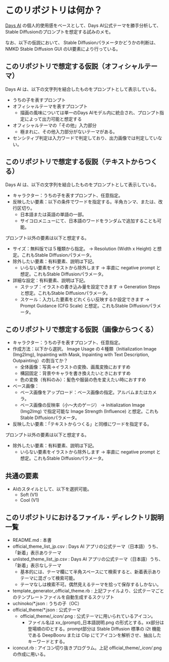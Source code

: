 # このリポジトリは何か？

[Days AI](https://dayseum-app.studio.site/ja) の個人的使用感をベースとして、Days AI公式テーマを勝手分析して、Stable Diffusionのプロンプトを想定する試みのメモ。

なお、以下の仮説において、 Stable Diffusionパラメータかどうかの判断は、NMKD Stable Diffusion GUI のUI要素により行っている。

## このリポジトリで想定する仮説（オフィシャルテーマ）

Days AI は、以下の文字列を結合したものをプロンプトとして表示している。

* うちの子を表すプロンプト
* オフィシャルテーマを表すプロンプト
  * 描画の風味については単一のDays AIモデル内に統合され、プロンプト指定によって出力可能と想定する
* オフィシャルテーマの「その他」入力部分
  * 極まれに、その他入力部分がないテーマがある。
* センシティブ判定は入力ワードで判定しており、出力画像では判定していない。

## このリポジトリで想定する仮説（テキストからつくる）

Days AI は、以下の文字列を結合したものをプロンプトとして表示している。

* キャラクター：うちの子を表すプロンプト、任意指定。
* 反映したい要素：以下の条件でワードを指定する。半角カンマ、または、改行区切り。
  * 日本語または英語の単語の一部。
  * サイコロメニューにて、日本語のワードをランダムで追加することも可能。

プロンプト以外の要素は以下と想定する。

* サイズ：無料版では５種類から指定。 → Resolution (Width x Height) と想定。これもStable Diffusionパラメータ。
* 除外したい要素：有料要素、説明は下記。
  * いらない要素をイラストから除外します → 率直に negative prompt と想定。これもStable Diffusionパラメータ。
* 詳細な設定：有料要素、説明は下記。
  * ステップ：イラストの書き込み量を設定できます → Generation Steps と想定。これもStable Diffusionパラメータ。
  * スケール：入力した要素をどれくらい反映するか設定できます → Prompt Guidance (CFG Scale) と想定。これもStable Diffusionパラメータ。

## このリポジトリで想定する仮説（画像からつくる）

* キャラクター：うちの子を表すプロンプト、任意指定。
* 作成方法：以下から選択。 Image Usage の４種類（Initialization Image (Img2Img), Inpainting with Mask, Inpainting with Text Description, Outpainting）の割当てか？
  * 全体画像：写真→イラストの変換、画風変換におすすめ
  * 構図固定：背景やキャラを書き換えたいときにおすすめ
  * 色の変換（有料のみ）：髪色や服装の色を変えたい時におすすめ
* ベース画像：
  * ベース画像をアップロード：ベース画像の指定。アルバムまたはカメラ。
  * ベース画像の反映率（小～大のゲージ） → Initialization Image (Img2Img) で指定可能な Image Strength (Influence) と想定。これもStable Diffusionパラメータ。
* 反映したい要素：「テキストからつくる」と同様にワードを指定する。

プロンプト以外の要素は以下と想定する。

* 除外したい要素：有料要素、説明は下記。
  * いらない要素をイラストから除外します → 率直に negative prompt と想定。これもStable Diffusionパラメータ。

## 共通の要素

* AIのスタイルとして、以下を選択可能。
  * Soft (V1)
  * Cool (V1)

## このリポジトリにおけるファイル・ディレクトリ説明一覧

* README.md : 本書
* official_theme_list_jp.csv : Days AI アプリの公式テーマ（日本語）うち、「新着」表示ありテーマ
* unlisted_theme_list_jp.csv : Days AI アプリの公式テーマ（日本語）うち、「新着」表示なしテーマ
  * 基本的には、テーマ欄にて半角スペースにて検索すると、新着表示ありテーマに混ざって検索可能。
  * テーマなしは検索不可。偶然見えるテーマを拾って保存するしかない。
* template_generator_official_theme.rb : 上記ファイルより、公式テーマごとのテンプレートファイルを自動生成するスクリプト
* uchinoko/*.json : うちの子（OC）
* official_theme/*.json : 公式テーマ
  * official_theme/*_icon/*.png : 公式テーマに用いられているアイコン。
    * ファイル名は xx_(prompt)_日本語説明.png の形式とする。xx部分は登場順のIDとする。prompt部分は Stable Diffusion 標準の i2t 機能である DeepBooru または Clip にてアイコンを解析させ、抽出したキーワードとする。
* iconcut.rb : アイコン切り抜きプログラム。上記 official_theme/*_icon/*.png の作成に用いる。
